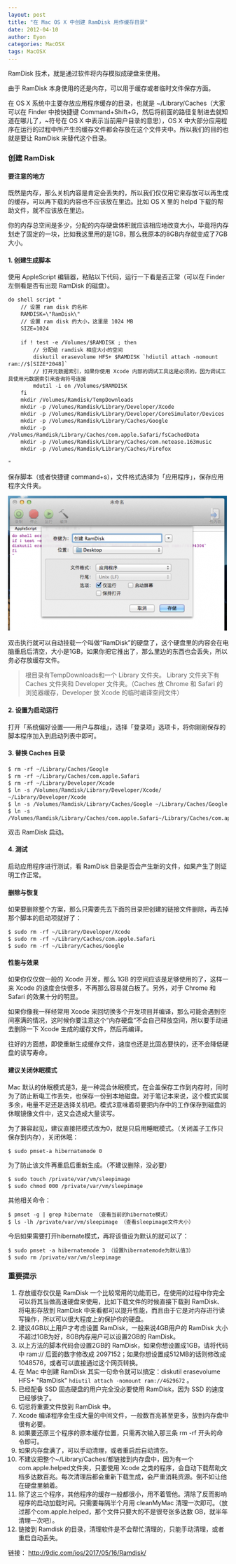 ```yaml
---
layout: post
title: "在 Mac OS X 中创建 RamDisk 用作缓存目录"
date: 2012-04-10
author: Eyon
categories: MacOSX
tags: MacOSX
---
```



RamDisk 技术，就是通过软件将内存模拟成硬盘来使用。

由于 RamDisk 本身使用的还是内存，可以用于缓存或者临时文件保存方面。

在 OS X 系统中主要存放应用程序缓存的目录，也就是 ~/Library/Caches（大家可以在 Finder 中按快捷键 Command+Shift+G，然后将前面的路径复制进去就知道在哪儿了，~符号在 OS X 中表示当前用户目录的意思），OS X 中大部分应用程序在运行的过程中所产生的缓存文件都会存放在这个文件夹中。所以我们的目的也就是要让 RamDisk 来替代这个目录。

### 创建 RamDisk


#### 要注意的地方

既然是内存，那么关机内容是肯定会丢失的，所以我们仅仅用它来存放可以再生成的缓存，可以再下载的内容也不应该放在里边。比如 OS X 里的 helpd 下载的帮助文件，就不应该放在里边。

你的内存总空间是多少，分配的内存硬盘体积就应该相应地改变大小，毕竟将内存划走了固定的一块，比如我这里用的是1GB，那么我原本的8GB内存就变成了7GB大小。

#### 1. 创建生成脚本

使用 AppleScript 编辑器，粘贴以下代码，运行一下看是否正常（可以在 Finder 左侧看是否有出现 RamDisk 的磁盘）。

```
do shell script "
    // 设置 ram disk 的名称
    RAMDISK=\"RamDisk\"
    // 设置 ram disk 的大小，这里是 1024 MB
    SIZE=1024

    if ! test -e /Volumes/$RAMDISK ; then
        // 分配给 ramdisk 相应大小的空间
        diskutil erasevolume HFS+ $RAMDISK `hdiutil attach -nomount ram://$[SIZE*2048]`
        // 打开元数据索引，如果你使用 Xcode 内部的调试工具这是必须的。因为调试工具使用元数据索引来查询符号连接
        mdutil -i on /Volumes/$RAMDISK
    fi
    mkdir /Volumes/Ramdisk/TempDownloads
    mkdir -p /Volumes/Ramdisk/Library/Developer/Xcode
    mkdir -p /Volumes/Ramdisk/Library/Developer/CoreSimulator/Devices
    mkdir -p /Volumes/Ramdisk/Library/Caches/Google
    mkdir -p /Volumes/Ramdisk/Library/Caches/com.apple.Safari/fsCachedData
    mkdir -p /Volumes/Ramdisk/Library/Caches/com.netease.163music
    mkdir -p /Volumes/Ramdisk/Library/Caches/Firefox

"
```

保存脚本（或者快捷键 command+s），文件格式选择为「应用程序」，保存应用程序文件夹。

![创建 RamDisk](/static/images/2012/04/2770902025.png "创建 RamDisk")

双击执行就可以自动挂载一个叫做“RamDisk”的硬盘了，这个硬盘里的内容会在电脑重启后清空，大小是1GB，如果你把它推出了，那么里边的东西也会丢失，所以务必存放缓存文件。

> 根目录有TempDownloads和一个 Library 文件夹。 Library 文件夹下有 Caches 文件夹和 Developer 文件夹。（Caches 放 Chrome 和 Safari 的浏览器缓存，Developer 放 Xcode 的临时编译空间文件）

#### 2. 设置为启动运行

打开「系统偏好设置——用户与群组」，选择「登录项」选项卡，将你刚刚保存的脚本程序加入到启动列表中即可。

#### 3. 替换 Caches 目录

```
$ rm -rf ~/Library/Caches/Google
$ rm -rf ~/Library/Caches/com.apple.Safari
$ rm -rf ~/Library/Developer/Xcode
$ ln -s /Volumes/Ramdisk/Library/Developer/Xcode/ ~/Library/Developer/Xcode
$ ln -s /Volumes/Ramdisk/Library/Caches/Google ~/Library/Caches/Google
$ ln -s /Volumes/Ramdisk/Library/Caches/com.apple.Safari~/Library/Caches/com.apple.Safari
```

双击 RamDisk 启动。

#### 4. 测试

启动应用程序进行测试，看 RamDisk 目录是否会产生新的文件，如果产生了则证明工作正常。

#### 删除与恢复

如果要删除整个方案，那么只需要先去下面的目录把创建的链接文件删除，再去掉那个脚本的启动项就好了：

    $ sudo rm -rf ~/Library/Developer/Xcode
    $ sudo rm -rf ~/Library/Caches/com.apple.Safari
    $ sudo rm -rf ~/Library/Caches/Google

#### 性能与效果

如果你仅仅做一般的 Xcode 开发，那么 1GB 的空间应该是足够使用的了，这样一来 Xcode 的速度会快很多，不再那么容易就白板了。另外，对于 Chrome 和 Safari 的效果十分的明显。

如果你像我一样经常用 Xcode 来回切换多个开发项目并编译，那么可能会遇到空间塞满的情况，这时候你要注意这个“内存硬盘”不会自己释放空间，所以要手动进去删除一下 Xcode 生成的缓存文件，然后再编译。

往好的方面想，即使重新生成缓存文件，速度也还是比固态要快的，还不会降低硬盘的读写寿命。

#### 建议关闭休眠模式

Mac 默认的休眠模式是3，是一种混合休眠模式，在合盖保存工作到内存时，同时为了防止断电工作丢失，也保存一份到本地磁盘。对于笔记本来说，这个模式实属多余，电量不足还是选择关机吧。模式3意味着将要把内存中的工作保存到磁盘的休眠镜像文件中，这又会造成大量读写。

为了兼容起见，建议直接把模式改为0，就是只启用睡眠模式。（关闭盖子工作只保存到内存），关闭休眠：

    $ sudo pmset-a hibernatemode 0

为了防止该文件再重启后重新生成。（不建议删除，没必要）

    $ sudo touch /private/var/vm/sleepimage
    $ sudo chmod 000 /private/var/vm/sleepimage

其他相关命令：

    $ pmset -g | grep hibernate （查看当前的hibernate模式）
    $ ls -lh /private/var/vm/sleepimage （查看sleepimage文件大小）

今后如果需要打开hibernate模式，再将该值设为默认的就可以了：

    $ sudo pmset -a hibernatemode 3 （设置hibernatemode为默认值3）
    $ sudo rm /private/var/vm/sleepimage

### 重要提示

1. 存放缓存仅仅是 RamDisk 一个比较常用的功能而已，在使用的过程中你完全可以将其当做高速硬盘来使用，比如下载文件的时候直接下载到 RamDisk、将电影存放到 RamDisk 中来看都可以提升性能，而且由于它是对内存进行读写操作，所以可以很大程度上的保护你的硬盘。
2. 建议4GB以上用户才考虑设置 RamDisk，一般来说4GB用户的 RamDisk 大小不超过1GB为好，8GB内存用户可以设置2GB的 RamDisk。
3. 以上方法的脚本代码会设置2GB的 RamDisk，如果你想设置成1GB，请将代码中 ram:// 后面的数字修改成 2097152；如果你想设置成512MB的话则修改成1048576，或者可以直接通过这个网页转换。
4. 在 Mac 中创建 RamDisk 其实一句命令就可以搞定：diskutil erasevolume HFS+ \"RamDisk\" `hdiutil attach -nomount ram://4629672` 。
5. 已经配备 SSD 固态硬盘的用户完全没必要使用 RamDisk，因为 SSD 的速度已经够快了。
6. 切忌将重要文件放到 RamDisk 中。
6. Xcode 编译程序会生成大量的中间文件，一般数百兆甚至更多，放到内存盘中很有必要。
6. 如果要还原三个程序的原本缓存位置，只需再次输入那三条 rm -rf 开头的命令即可。
6. 如果内存盘满了，可以手动清理，或者重启后自动清空。
6. 不建议把整个~/Library/Caches/都链接到内存盘中，因为有一个 com.apple.helped文件夹，只要使用 Xcode 之类的程序，会自动下载帮助文档多达数百兆。每次清理后都会重新下载生成，会严重消耗资源。倒不如让他在硬盘里躺着。
6. 除了这三个程序，其他程序的缓存一般都很小，用不着管他。清除了反而影响程序的启动加载时间。只需要每隔半个月用 cleanMyMac 清理一次即可。（放过那个com.apple.helped，那个文件只要大的不是很夸张多达数 GB，就半年清理一次吧）。
6. 链接到 Ramdisk 的目录，清理软件是不会帮忙清理的，只能手动清理，或者重启自动丢失。

链接： http://9dic.com/ios/2017/05/16/Ramdisk/